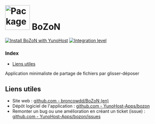 # <img src="/images/yunohost_package.png" height="80px" alt="Package"> BoZoN

[![Install BoZoN with YunoHost](https://install-app.yunohost.org/install-with-yunohost.svg)](https://install-app.yunohost.org/?app=bozon) [![Integration level](https://dash.yunohost.org/integration/bozon.svg)](https://ci-apps.yunohost.org/jenkins/job/bozon%20%28Community%29/lastBuild/consoleFull)

### Index

- [Liens utiles](#liens-utiles)

Application minimaliste de partage de fichiers par glisser-déposer

## Liens utiles

+ Site web : [github.com - broncowdd/BoZoN (en)](https://github.com/broncowdd/BoZoN)
+ Dépôt logiciel de l'application : [github.com - YunoHost-Apps/bozon](https://github.com/YunoHost-Apps/bozon_ynh)
+ Remonter un bug ou une amélioration en créant un ticket (issue) : [github.com - YunoHost-Apps/bozon/issues](https://github.com/YunoHost-Apps/bozon_ynh/issues)
